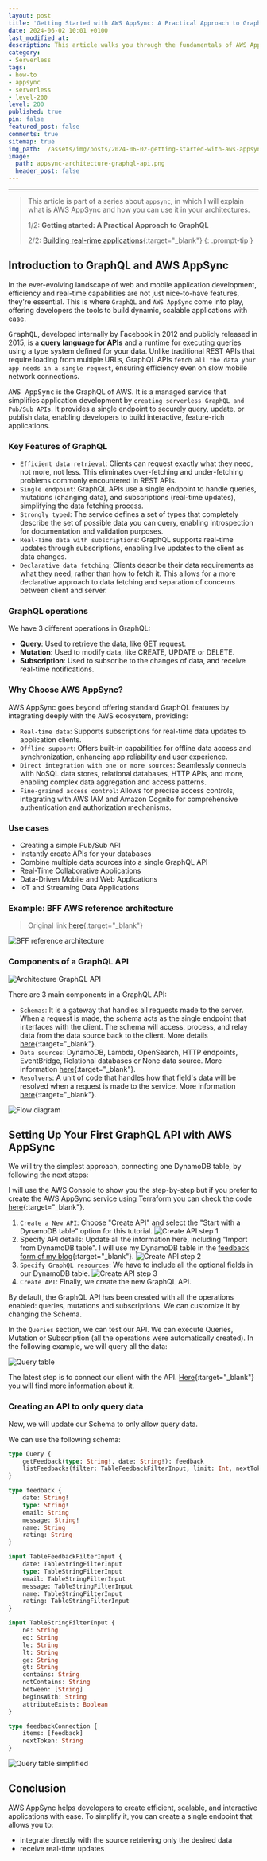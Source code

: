 ```yaml
---
layout: post
title: 'Getting Started with AWS AppSync: A Practical Approach to GraphQL'
date: 2024-06-02 10:01 +0100
last_modified_at:
description: This article walks you through the fundamentals of AWS AppSync, guiding you through the process of setting up, developing, and deploying a GraphQL API.
category:
- Serverless
tags:
- how-to
- appsync
- serverless
- level-200
level: 200
published: true
pin: false
featured_post: false
comments: true
sitemap: true
img_path:  /assets/img/posts/2024-06-02-getting-started-with-aws-appsync-a-practical-approach-to-graphql/
image:
  path: appsync-architecture-graphql-api.png
  header_post: false
---
```

---

> This article is part of a series about `appsync`, in which I will explain what is AWS AppSync and how you can use it in your architectures.
>
> 1/2: **Getting started: A Practical Approach to GraphQL**
>
> 2/2: [Building real-rime applications](/posts/building-real-time-applications-with-appsync-and-subscriptions/){:target="_blank"}
{: .prompt-tip }

## Introduction to GraphQL and AWS AppSync

In the ever-evolving landscape of web and mobile application development, efficiency and real-time capabilities are not just nice-to-have features, they're essential. This is where `GraphQL` and `AWS AppSync` come into play, offering developers the tools to build dynamic, scalable applications with ease.

<kbd>GraphQL</kbd>, developed internally by Facebook in 2012 and publicly released in 2015, is a **query language for APIs** and a runtime for executing queries using a type system defined for your data. Unlike traditional REST APIs that require loading from multiple URLs, GraphQL APIs `fetch all the data your app needs in a single request`, ensuring efficiency even on slow mobile network connections.

<kbd>AWS AppSync</kbd> is the GraphQL of AWS. It is a managed service that simplifies application development by `creating serverless GraphQL and Pub/Sub APIs`. It provides a single endpoint to securely query, update, or publish data, enabling developers to build interactive, feature-rich applications.

### Key Features of GraphQL

- `Efficient data retrieval`: Clients can request exactly what they need, not more, not less. This eliminates over-fetching and under-fetching problems commonly encountered in REST APIs.
- `Single endpoint`: GraphQL APIs use a single endpoint to handle queries, mutations (changing data), and subscriptions (real-time updates), simplifying the data fetching process.
- `Strongly typed`: The service defines a set of types that completely describe the set of possible data you can query, enabling introspection for documentation and validation purposes.
- `Real-Time data with subscriptions`: GraphQL supports real-time updates through subscriptions, enabling live updates to the client as data changes.
- `Declarative data fetching`: Clients describe their data requirements as what they need, rather than how to fetch it. This allows for a more declarative approach to data fetching and separation of concerns between client and server.

### GraphQL operations

We have 3 different operations in GraphQL:

- **Query**: Used to retrieve the data, like GET request.
- **Mutation**: Used to modify data, like CREATE, UPDATE or DELETE.
- **Subscription**: Used to subscribe to the changes of data, and receive real-time notifications.

### Why Choose AWS AppSync?

AWS AppSync goes beyond offering standard GraphQL features by integrating deeply with the AWS ecosystem, providing:

- `Real-time data`: Supports subscriptions for real-time data updates to application clients.
- `Offline support`: Offers built-in capabilities for offline data access and synchronization, enhancing app reliability and user experience.
- `Direct integration with one or more sources`: Seamlessly connects with NoSQL data stores, relational databases, HTTP APIs, and more, enabling complex data aggregation and access patterns.
- `Fine-grained access control`: Allows for precise access controls, integrating with AWS IAM and Amazon Cognito for comprehensive authentication and authorization mechanisms.

### Use cases

- Creating a simple Pub/Sub API
- Instantly create APIs for your databases
- Combine multiple data sources into a single GraphQL API
- Real-Time Collaborative Applications
- Data-Driven Mobile and Web Applications
- IoT and Streaming Data Applications

### Example: BFF AWS reference architecture

> Original link [here](https://d1.awsstatic.com/architecture-diagrams/ArchitectureDiagrams/backend-for-frontend-using-appsync-ra.pdf){:target="_blank"}

![BFF reference architecture](bff-reference-architecture.png)

### Components of a GraphQL API

![Architecture GraphQL API](appsync-architecture-graphql-api.png)

There are 3 main components in a GraphQL API:

- `Schemas`: It is a gateway that handles all requests made to the server. When a request is made, the schema acts as the single endpoint that interfaces with the client. The schema will access, process, and relay data from the data source back to the client. More details [here](https://docs.aws.amazon.com/appsync/latest/devguide/schema-components.html){:target="_blank"}.
- `Data sources`: DynamoDB, Lambda, OpenSearch, HTTP endpoints, EventBridge, Relational databases or None data source. More information [here](https://docs.aws.amazon.com/appsync/latest/devguide/data-source-components.html){:target="_blank"}.
- `Resolvers`: A unit of code that handles how that field's data will be resolved when a request is made to the service. More information [here](https://docs.aws.amazon.com/appsync/latest/devguide/resolver-components.html){:target="_blank"}.

![Flow diagram](aws-flow-infographic.png)

## Setting Up Your First GraphQL API with AWS AppSync

We will try the simplest approach, connecting one DynamoDB table, by following the next steps:

I will use the AWS Console to show you the step-by-step but if you prefer to create the AWS AppSync service using Terraform you can check the code [here](https://github.com/alazaroc/appsync-terraform-dynamodb){:target="_blank"}.

1. `Create a New API`: Choose "Create API" and select the "Start with a DynamoDB table" option for this tutorial.
   ![Create API step 1](create-1.png)
2. Specify API details: Update all the information here, including "Import from DynamoDB table". I will use my DynamoDB table in the [feedback form of my blog](https://www.playingaws.com/feedback/){:target="_blank"}.
   ![Create API step 2](create-2-dynamodb.png)
3. `Specify GraphQL resources`: We have to include all the optional fields in our DynamoDB table.
   ![Create API step 3](create-3.png)
4. `Create API`: Finally, we create the new GraphQL API.

By default, the GraphQL API has been created with all the operations enabled: queries, mutations and subscriptions. We can customize it by changing the Schema.

In the `Queries` section, we can test our API. We can execute Queries, Mutation or Subscription (all the operations were automatically created). In the following example, we will query all the data:

![Query table](query-table.png)

The latest step is to connect our client with the API. [Here](https://docs.aws.amazon.com/appsync/latest/devguide/building-a-client-app.html){:target="_blank"} you will find more information about it.

### Creating an API to only query data

Now, we will update our Schema to only allow query data.

We can use the following schema:

```graphql
type Query {
	getFeedback(type: String!, date: String!): feedback
	listFeedbacks(filter: TableFeedbackFilterInput, limit: Int, nextToken: String): feedbackConnection
}

type feedback {
	date: String!
	type: String!
	email: String
	message: String!
	name: String
	rating: String
}

input TableFeedbackFilterInput {
	date: TableStringFilterInput
	type: TableStringFilterInput
	email: TableStringFilterInput
	message: TableStringFilterInput
	name: TableStringFilterInput
	rating: TableStringFilterInput
}

input TableStringFilterInput {
	ne: String
	eq: String
	le: String
	lt: String
	ge: String
	gt: String
	contains: String
	notContains: String
	between: [String]
	beginsWith: String
	attributeExists: Boolean
}

type feedbackConnection {
	items: [feedback]
	nextToken: String
}
```

![Query table simplified](query-simplified.png)

## Conclusion

AWS AppSync helps developers to create efficient, scalable, and interactive applications with ease.
To simplify it, you can create a single endpoint that allows you to:

- integrate directly with the source retrieving only the desired data
- receive real-time updates
